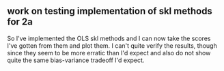 work on testing implementation of skl methods for 2a
---

So I've implemented the OLS skl methods and I can now take the
scores I've gotten from them and plot them. I can't quite verify
the results, though since they seem to be more erratic than I'd 
expect and also do not show quite the same bias-variance tradeoff 
I'd expect. 
